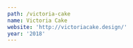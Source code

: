 ```yaml
---
path: /victoria-cake
name: Victoria Cake
website: 'http://victoriacake.design/'
year: '2018'
---
```


